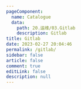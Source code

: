 ```yaml
---
pageComponent:
  name: Catalogue
  data: 
    path: 20.运维/03.Gitlab
    description: Gitlab
title: Gitlab
date: 2023-02-27 20:04:46
permalink: /gitlab/
sidebar: false
article: false
comment: true
editLink: false
description: null
---
```

